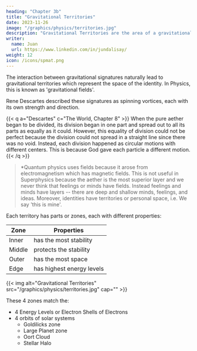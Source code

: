 ```yaml
---
heading: "Chapter 3b"
title: "Gravitational Territories"
date: 2023-11-26
image: "/graphics/physics/territories.jpg"
description: "Gravitational Territories are the area of a gravitational signature"
writer:
  name: Juan
  url: https://www.linkedin.com/in/jundalisay/
weight: 12
icon: /icons/spmat.png
---
```



The interaction between gravitational signatures naturally lead to gravitational territories which represent the space of the identity. In Physics, this is known as 'gravitational fields'.

Rene Descartes described these signatures as spinning vortices, each with its own strength and direction. 

{{< q a="Descartes" c="The World, Chapter 8" >}}
When the pure aether began to be divided, its division began in one part and spread out to all its parts as equally as it could. However, this equality of division could not be perfect because the division could not spread in a straight line since there was no void. Instead, each division happened as circular motions with different centers. This is because God gave each particle a different motion.
{{< /q >}}


> *Quantum physics uses fields because it arose from electromagnetism which has magnetic fields. This is not useful in Superphysics because the aether is the most superior layer and we never think that feelings or minds have fields. Instead feelings and minds have layers -- there are deep and shallow minds, feelings, and ideas. Moreover, identities have territories or personal space, i.e. We say 'this is mine'.


Each territory has parts or zones, each with different properties:

Zone | Properties
--- | ---
Inner   | has the most stability 
Middle  | protects the stability 
Outer   | has the most space 
Edge    | has highest energy levels

{{< img alt="Gravitational Territories" src="/graphics/physics/territories.jpg" cap="" >}}

These 4 zones match the:
- 4 Energy Levels or Electron Shells of Electrons
- 4 orbits of solar systems 
  - Goldilicks zone
  - Large Planet zone
  - Oort Cloud
  - Stellar Halo


